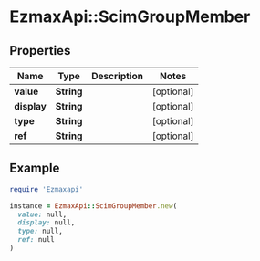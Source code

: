 # EzmaxApi::ScimGroupMember

## Properties

| Name | Type | Description | Notes |
| ---- | ---- | ----------- | ----- |
| **value** | **String** |  | [optional] |
| **display** | **String** |  | [optional] |
| **type** | **String** |  | [optional] |
| **ref** | **String** |  | [optional] |

## Example

```ruby
require 'Ezmaxapi'

instance = EzmaxApi::ScimGroupMember.new(
  value: null,
  display: null,
  type: null,
  ref: null
)
```

